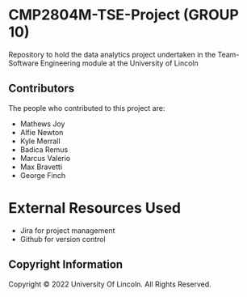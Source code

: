 # CMP2804M-TSE-Project (GROUP 10)

Repository to hold the data analytics project undertaken in the Team-Software Engineering module at the University of Lincoln

## Contributors

The people who contributed to this project are:

- Mathews Joy
- Alfie Newton
- Kyle Merrall
- Badica Remus
- Marcus Valerio
- Max Bravetti
- George Finch

# External Resources Used

- Jira for project management
- Github for version control

## Copyright Information

Copyright © 2022 University Of Lincoln. All Rights Reserved.
